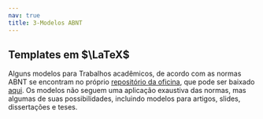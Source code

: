 ```yaml
---
nav: true
title: 3-Modelos ABNT
---
```


## Templates em $\LaTeX$

Alguns modelos para Trabalhos acadêmicos, de acordo com as normas ABNT se encontram no próprio [repositório da oficina](https://github.com/tonidandel/oficina-latex-pos-letras-2019), que pode ser baixado [aqui](https://github.com/tonidandel/oficina-latex-pos-letras-2019/archive/master.zip).  Os modelos não seguem uma aplicação exaustiva das normas, mas algumas de suas possibilidades, incluindo modelos para artigos, slides, dissertações e teses.


